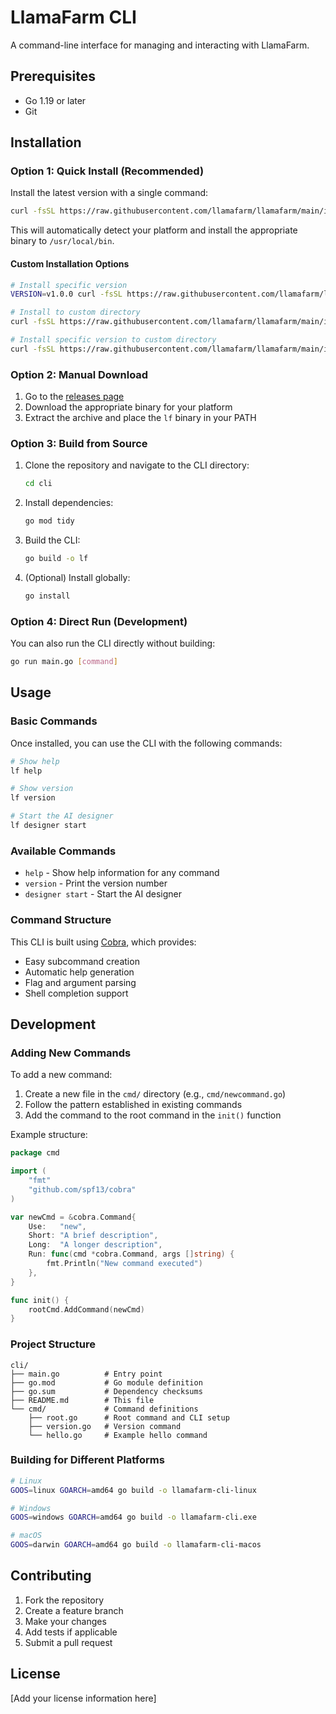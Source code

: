 # LlamaFarm CLI

A command-line interface for managing and interacting with LlamaFarm.

## Prerequisites

- Go 1.19 or later
- Git

## Installation

### Option 1: Quick Install (Recommended)

Install the latest version with a single command:

```bash
curl -fsSL https://raw.githubusercontent.com/llamafarm/llamafarm/main/install.sh | bash
```

This will automatically detect your platform and install the appropriate binary to `/usr/local/bin`.

#### Custom Installation Options

```bash
# Install specific version
VERSION=v1.0.0 curl -fsSL https://raw.githubusercontent.com/llamafarm/llamafarm/main/install.sh | bash

# Install to custom directory
curl -fsSL https://raw.githubusercontent.com/llamafarm/llamafarm/main/install.sh | bash -s -- --install-dir ~/.local/bin

# Install specific version to custom directory
curl -fsSL https://raw.githubusercontent.com/llamafarm/llamafarm/main/install.sh | bash -s -- --version v1.0.0 --install-dir ~/.local/bin
```

### Option 2: Manual Download

1. Go to the [releases page](https://github.com/llamafarm/llamafarm/releases)
2. Download the appropriate binary for your platform
3. Extract the archive and place the `lf` binary in your PATH

### Option 3: Build from Source

1. Clone the repository and navigate to the CLI directory:
   ```bash
   cd cli
   ```

2. Install dependencies:
   ```bash
   go mod tidy
   ```

3. Build the CLI:
   ```bash
   go build -o lf
   ```

4. (Optional) Install globally:
   ```bash
   go install
   ```

### Option 4: Direct Run (Development)

You can also run the CLI directly without building:
```bash
go run main.go [command]
```

## Usage

### Basic Commands

Once installed, you can use the CLI with the following commands:

```bash
# Show help
lf help

# Show version
lf version

# Start the AI designer
lf designer start
```

### Available Commands

- `help` - Show help information for any command
- `version` - Print the version number
- `designer start` - Start the AI designer

### Command Structure

This CLI is built using [Cobra](https://github.com/spf13/cobra), which provides:

- Easy subcommand creation
- Automatic help generation
- Flag and argument parsing
- Shell completion support

## Development

### Adding New Commands

To add a new command:

1. Create a new file in the `cmd/` directory (e.g., `cmd/newcommand.go`)
2. Follow the pattern established in existing commands
3. Add the command to the root command in the `init()` function

Example structure:
```go
package cmd

import (
    "fmt"
    "github.com/spf13/cobra"
)

var newCmd = &cobra.Command{
    Use:   "new",
    Short: "A brief description",
    Long:  "A longer description",
    Run: func(cmd *cobra.Command, args []string) {
        fmt.Println("New command executed")
    },
}

func init() {
    rootCmd.AddCommand(newCmd)
}
```

### Project Structure

```
cli/
├── main.go          # Entry point
├── go.mod           # Go module definition
├── go.sum           # Dependency checksums
├── README.md        # This file
└── cmd/             # Command definitions
    ├── root.go      # Root command and CLI setup
    ├── version.go   # Version command
    └── hello.go     # Example hello command
```

### Building for Different Platforms

```bash
# Linux
GOOS=linux GOARCH=amd64 go build -o llamafarm-cli-linux

# Windows
GOOS=windows GOARCH=amd64 go build -o llamafarm-cli.exe

# macOS
GOOS=darwin GOARCH=amd64 go build -o llamafarm-cli-macos
```

## Contributing

1. Fork the repository
2. Create a feature branch
3. Make your changes
4. Add tests if applicable
5. Submit a pull request

## License

[Add your license information here]